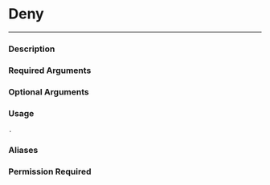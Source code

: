 # Deny
---
### Description

### Required Arguments

### Optional Arguments

### Usage
```
.
```
### Aliases

### Permission Required

